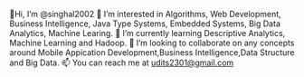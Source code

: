  👋Hi, I’m @singhal2002
👀 I’m interested in Algorithms, Web Development, Business Intelligence, Java Type Systems, Embedded Systems, Big Data Analytics, Machine Learing.
🌱 I’m currently learning Descriptive Analytics, Machine Learning and Hadoop.
💞 I’m looking to collaborate on any concepts around Mobile Appication Development,Business Intelligence,Data Structure and Big Data.
📫 You can reach me at udits2301@gmail.com


